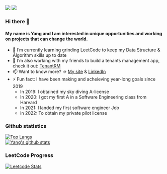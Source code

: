 [![](https://img.shields.io/badge/LinkedIn-YangZhou-blue?logo=Linkedin&logoColor=blue&labelColor=black)](https://www.linkedin.com/in/yang--zhou/)
[![](https://img.shields.io/badge/Gmail-yzhou3991@gmail.com-red?logo=Gmail&logoColor=Red&labelColor=black)](mailto:yzhou3991@gmail.com)

### Hi there 👋
#### My name is Yang and I am interested in unique opportunities and working on projects that can change the world. 
- 🔭 I’m currently learning grinding LeetCode to keep my Data Structure & Algorithm skills up to date
- 🌱 I’m also working with my friends to build a tenants management app, check it out: [TenantRM](https://www.tenantrm.com/)
- 📫 Want to know more? => [My site](https://yangzhou-site.herokuapp.com/) & [LinkedIn](https://www.linkedin.com/in/yang--zhou/)
- ⚡ Fun fact: I have been making and acheieving year-long goals since 2019
  - In 2019: I obtained my sky diving A-license
  - In 2020: I got my first A in a Software Engineering class from Harvard
  - In 2021: I landed my first software engineer Job
  - in 2022: To obtain my private pilot license

### Github statistics
[![Top Langs](https://github-readme-stats.vercel.app/api/top-langs/?username=yangzhou93&theme=tokyonight&layout=compact&card_width=445)](https://github.com/yangzhou93)<br/>
[![Yang's github stats](https://github-readme-stats.vercel.app/api?username=yangzhou93&show_icons=true&theme=tokyonight&count_private=true)](https://github.com/yangzhou93)

### LeetCode Progress
[![Leetcode Stats](https://leetcard.jacoblin.cool/yangzhou93?theme=dark)](https://leetcode.com/yangzhou93)

